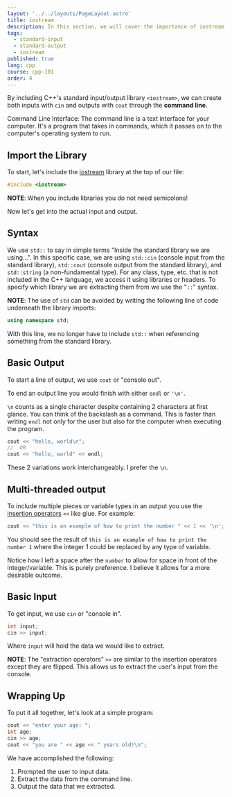 ```yaml
---
layout: '../../layouts/PageLayout.astro'
title: iostream
description: In this section, we will cover the importance of iostream!
tags:
  - standard-input
  - standard-output
  - iostream
published: true
lang: cpp
course: cpp-101
order: 4
---
```

<base target="_blank">

By including C++'s standard input/output library `<iostream>`, we can create both inputs with `cin` and outputs with `cout` through the **command line**.

Command Line Interface: The command line is a text interface for your computer. It's a program that takes in commands, which it passes on to the computer's operating system to run.

## Import the Library
To start, let's include the [iostream](https://cplusplus.com/reference/iostream/) library at the top of our file:
```cpp
#include <iostream>
```
**NOTE**: When you include libraries you do not need semicolons!

Now let's get into the actual input and output.

## Syntax
We use `std::` to say in simple terms "Inside the standard library we are using...". In this specific case, we are using `std::cin` (console input from the standard library), `std::cout` (console output from the standard library), and `std::string` (a non-fundamental type). For any class, type, etc. that is not included in the C++ language, we access it using libraries or headers. To specify which library we are extracting them from we use the "`::`" syntax.

**NOTE**: The use of `std` can be avoided by writing the following line of code underneath the library imports:
```cpp
using namespace std;
```

With this line, we no longer have to include `std::` when referencing something from the standard library.

## Basic Output
To start a line of output, we use `cout` or "console out".

To end an output line you would finish with either `endl` or `'\n'`.

`\n` counts as a single character despite containing 2 characters at first glance. You can think of the backslash as a command. This is faster than writing `endl` not only for the user but also for the computer when executing the program.

```cpp
cout << "hello, world\n";
//  OR
cout << "hello, world" << endl;
```
These 2 variations work interchangeably. I prefer the `\n`.

## Multi-threaded output
To include multiple pieces or variable types in an output you use the [insertion operators](https://faculty.cs.niu.edu/~hutchins/csci241/io-op.htm) `<<` like glue. For example:

```cpp
cout << "this is an example of how to print the number " << 1 << '\n';
```

You should see the result of `this is an example of how to print the number 1` where the integer 1 could be replaced by any type of variable.

Notice how I left a space after the `number` to allow for space in front of the integer/variable. This is purely preference. I believe it allows for a more desirable outcome.

## Basic Input
To get input, we use `cin` or "console in".

```cpp
int input;
cin >> input;
```

Where `input` will hold the data we would like to extract.

**NOTE**: The "extraction operators" `>>` are similar to the insertion operators except they are flipped. This allows us to extract the user's input from the console.

## Wrapping Up

To put it all together, let's look at a simple program:
```cpp
cout << "enter your age: ";
int age;
cin >> age;
cout << "you are " << age << " years old!\n";
```
We have accomplished the following:
1. Prompted the user to input data.
2. Extract the data from the command line.
3. Output the data that we extracted.
